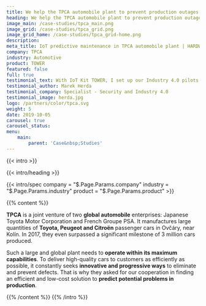 ```yaml
---
title: We help the TPCA automobile plant to prevent production outages
heading: We help the TPCA automobile plant to prevent production outages
image_main: /case-studies/tpca_main.png
image_grid: /case-studies/tpca_grid.png
image_grid_home: /case-studies/tpca_grid-home.png
description:
meta_title: IoT predictive maintenance in TPCA automobile plant | HARDWARIO Case Study
company: TPCA
industry: Automotive
product: TOWER
featured: false
full: true
testimonial_text: With IoT Kit TOWER, I set up our Industry 4.0 pilots in just a few days, and it saved us time and money.
testimonial_author: Marek Herda
testimonial_company: Specialist - Security and Industry 4.0
testimonial_image: herda.jpg
logo: /partners/color/tpca.svg
weight: 5
date: 2019-10-05
carousel: true
carousel_status: 
menu:
    main:
        parent: 'Case&nbsp;Studies'
---
```


{{< intro >}}

{{< intro/heading >}}

{{< intro/spec company = "$.Page.Params.company" industry = "$.Page.Params.industry" product = "$.Page.Params.product" >}}

{{% content %}}

**TPCA** is a joint venture of two **global automobile** enterprises: Japanese Toyota Motor Corporation and French Groupe PSA. It manufactures large quantities of **Toyota, Peugeot and Citroën** passenger cars in Ovčáry, near Kolín. In 2017, they even surpassed a significant milestone of 3 million cars produced.

Such a large and global plant needs to **operate within its maximum capabilities**. To deliver high-quality cars to customers as efficiently as possible, it constantly seeks **innovative and progressive ways** to eliminate and prevent defects. That is why they asked for our cooperation in finding an efficient and low-cost solution to **predict potential problems in production**.

{{% /content %}}
{{% /intro %}}
